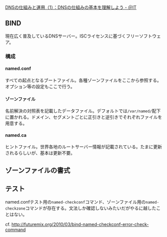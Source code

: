 [DNSの仕組みと運用（1）：DNSの仕組みの基本を理解しよう - ＠IT](http://www.atmarkit.co.jp/ait/articles/0112/18/news001.html)

BIND
----
現在広く普及しているDNSサーバー。ISCライセンスに基づくフリーソフトウェア。

### 構成

#### named.conf

すべての起点となるブートファイル。各種ゾーンファイルをここから参照する。オプション等の設定もここで行う。

#### ゾーンファイル

名前解決の対照表を記載したデータファイル。デフォルトでは`/var/named/`配下に置かれる。ドメイン、セグメントごとに正引きと逆引きでそれぞれファイルを用意する。

#### named.ca

ヒントファイル。世界各地のルートサーバー情報が記載されている。たまに更新されるらしいが、基本は更新不要。


ゾーンファイルの書式
----

テスト
----

named.confテスト用の`named-checkconf`コマンド、ゾーンファイル用の`named-checkzone`コマンドが存在する。文法しか確認しないみたいだがやるに越したことはない。

cf. http://futuremix.org/2010/03/bind-named-checkconf-error-check-command